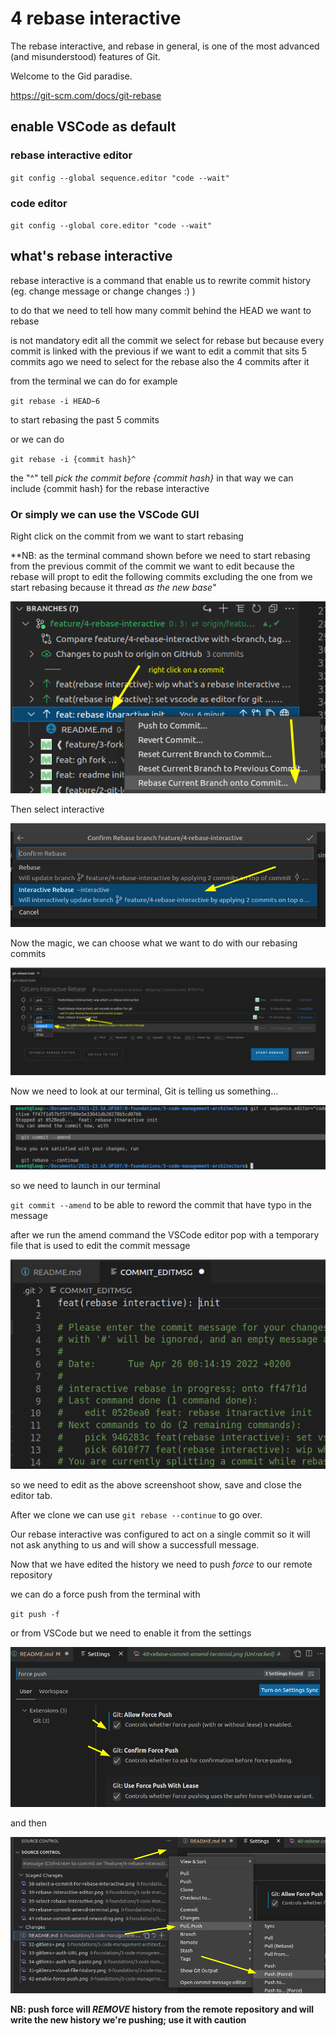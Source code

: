 # 4 rebase interactive

The rebase interactive, and rebase in general, is one of the most advanced (and misunderstood) features of Git.

Welcome to the Gid paradise.

https://git-scm.com/docs/git-rebase

## enable VSCode as default
### rebase interactive editor

`git config --global sequence.editor "code --wait"`

### code editor

`git config --global core.editor "code --wait"`


## what's rebase interactive

rebase interactive is a command that enable us to rewrite commit history (eg. change message or change changes :) )

to do that we need to tell how many commit behind the HEAD we want to rebase

is not mandatory edit all the commit we select for rebase but because every commit is linked with the previous if we want to edit a commit that sits 5 commits ago we need to select for the rebase also the 4 commits after it

from the terminal we can do for example

`git rebase -i HEAD~6`

to start rebasing the past 5 commits

or we can do

`git rebase -i {commit hash}^`

the "^" tell _pick the commit before {commit hash}_ in that way we can include {commit hash} for the rebase interactive


### Or simply we can use the VSCode GUI

Right click on the commit from we want to start rebasing

**NB: as the terminal command shown before we need to start rebasing from the previous commit of the commit we want to edit because the rebase will propt to edit the following commits excluding the one from we start rebasing because it thread _as the new base_"

![38-select-a-commit-for-rebase-interactive](images/38-select-a-commit-for-rebase-interactive.png)

Then select interactive

![39-select-rebase-interactive](images/39-select-rebase-interactive.png)

Now the magic, we can choose what we want to do with our rebasing commits

![39-rebase-interactive-editor](images/39-rebase-interactive-editor.png)

Now we need to look at our terminal, Git is telling us something...

![40-rebase-commit-amend-terminal](images/40-rebase-commit-amend-terminal.png)

so we need to launch in our terminal

`git commit --amend` to be able to reword the commit that have typo in the message

after we run the amend command the VSCode editor pop with a temporary file that is used to edit the commit message

![41-rebase-commit-amend-rewording](images/41-rebase-commit-amend-rewording.png)

so we need to edit as the above screenshoot show, save and close the editor tab.

After we clone we can use `git rebase --continue` to go over.

Our rebase interactive was configured to act on a single commit so it will not ask anything to us and will show a successfull message.

Now that we have edited the history we need to push _force_ to our remote repository

we can do a force push from the terminal with

`git push -f`

or from VSCode but we need to enable it from the settings

![42-enable-force-push](images/42-enable-force-push.png)

and then

![43-force-push-from-vscode](images/43-force-push-from-vscode.png)

**NB: push force will _REMOVE_ history from the remote repository and will write the new history we're pushing; use it with caution**
